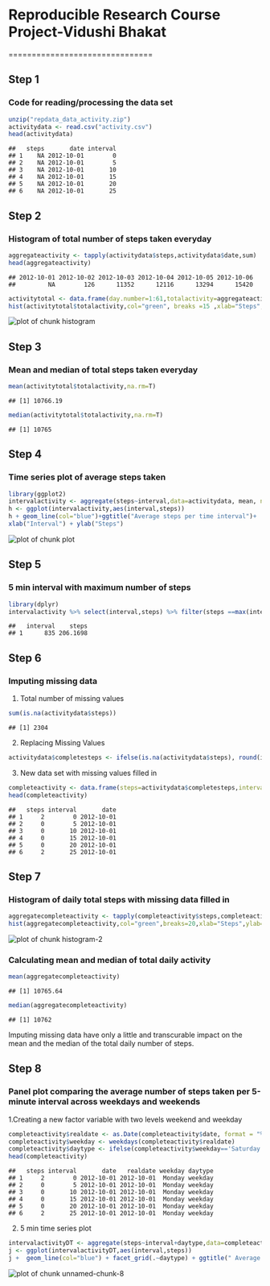 #   Reproducible Research Course Project-Vidushi Bhakat
===============================
## Step 1  
### Code for reading/processing the data set

```r
unzip("repdata_data_activity.zip")
activitydata <- read.csv("activity.csv")
head(activitydata)
```

```
##   steps       date interval
## 1    NA 2012-10-01        0
## 2    NA 2012-10-01        5
## 3    NA 2012-10-01       10
## 4    NA 2012-10-01       15
## 5    NA 2012-10-01       20
## 6    NA 2012-10-01       25
```
## Step 2   
### Histogram of total number of steps taken everyday


```r
aggregateactivity <- tapply(activitydata$steps,activitydata$date,sum)
head(aggregateactivity)
```

```
## 2012-10-01 2012-10-02 2012-10-03 2012-10-04 2012-10-05 2012-10-06 
##         NA        126      11352      12116      13294      15420
```

```r
activitytotal <- data.frame(day.number=1:61,totalactivity=aggregateactivity)
hist(activitytotal$totalactivity,col="green", breaks =15 ,xlab="Steps",ylab="Frequency",main="Total Steps Histogram")
```

![plot of chunk histogram](figure/histogram-1.png)

## Step 3  
### Mean and median of total steps taken everyday

```r
mean(activitytotal$totalactivity,na.rm=T)
```

```
## [1] 10766.19
```

```r
median(activitytotal$totalactivity,na.rm=T)
```

```
## [1] 10765
```



##  Step 4  
###  Time series plot of average steps taken 
 
 ```r
 library(ggplot2)
 intervalactivity <- aggregate(steps~interval,data=activitydata, mean, na.action=na.omit)
 h <- ggplot(intervalactivity,aes(interval,steps))
 h + geom_line(col="blue")+ggtitle("Average steps per time interval")+
 xlab("Interval") + ylab("Steps")
 ```
 
 ![plot of chunk plot](figure/plot-1.png)



##   Step 5   
###   5 min interval with maximum number of steps
 
 ```r
 library(dplyr)
 intervalactivity %>% select(interval,steps) %>% filter(steps ==max(intervalactivity$steps))
 ```
 
 ```
 ##   interval    steps
 ## 1      835 206.1698
 ```

## Step 6  
### Imputing missing data 
1. Total number of missing values

```r
sum(is.na(activitydata$steps))
```

```
## [1] 2304
```

2. Replacing Missing Values

```r
activitydata$completesteps <- ifelse(is.na(activitydata$steps), round(intervalactivity$steps[match(activitydata$interval, intervalactivity$interval)],0), activitydata$steps)
```

3. New data set with missing values filled in

```r
completeactivity <- data.frame(steps=activitydata$completesteps,interval=activitydata$interval,date=activitydata$date)
head(completeactivity)
```

```
##   steps interval       date
## 1     2        0 2012-10-01
## 2     0        5 2012-10-01
## 3     0       10 2012-10-01
## 4     0       15 2012-10-01
## 5     0       20 2012-10-01
## 6     2       25 2012-10-01
```


## Step 7
### Histogram of daily total steps with missing data filled in

```r
aggregatecompleteactivity <- tapply(completeactivity$steps,completeactivity$date, sum)
hist(aggregatecompleteactivity,col="green",breaks=20,xlab="Steps",ylab="Frequency",main="Total Steps Histogram")
```

![plot of chunk histogram-2](figure/histogram-2-1.png)


### Calculating mean and median of total daily activity 

```r
mean(aggregatecompleteactivity)
```

```
## [1] 10765.64
```

```r
median(aggregatecompleteactivity)
```

```
## [1] 10762
```
Imputing missing data have only a little and transcurable impact on the mean and the median of the total daily number of steps.


## Step 8
### Panel plot comparing the average number of steps taken per 5-minute interval across weekdays and weekends

1.Creating a new factor variable with two levels weekend and weekday

```r
completeactivity$realdate <- as.Date(completeactivity$date, format = "%Y-%m-%d")
completeactivity$weekday <- weekdays(completeactivity$realdate)
completeactivity$daytype <- ifelse(completeactivity$weekday=='Saturday' | completeactivity$weekday=='Sunday', 'weekend','weekday')
head(completeactivity)
```

```
##   steps interval       date   realdate weekday daytype
## 1     2        0 2012-10-01 2012-10-01  Monday weekday
## 2     0        5 2012-10-01 2012-10-01  Monday weekday
## 3     0       10 2012-10-01 2012-10-01  Monday weekday
## 4     0       15 2012-10-01 2012-10-01  Monday weekday
## 5     0       20 2012-10-01 2012-10-01  Monday weekday
## 6     2       25 2012-10-01 2012-10-01  Monday weekday
```

2. 5 min time series plot

```r
intervalactivityDT <- aggregate(steps~interval+daytype,data=completeactivity, FUN=mean, na.action=na.omit)
j <- ggplot(intervalactivityDT,aes(interval,steps))
j +  geom_line(col="blue") + facet_grid(.~daytype) + ggtitle(" Average steps per 5 min time interval- weekday v/s weekends") + xlab("Interval") + ylab("Steps")
```

![plot of chunk unnamed-chunk-8](figure/unnamed-chunk-8-1.png)

 
 
 
 
 

